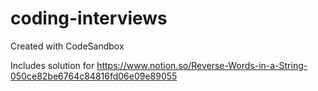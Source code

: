 # coding-interviews
Created with CodeSandbox

Includes solution for https://www.notion.so/Reverse-Words-in-a-String-050ce82be6764c84816fd06e09e89055

